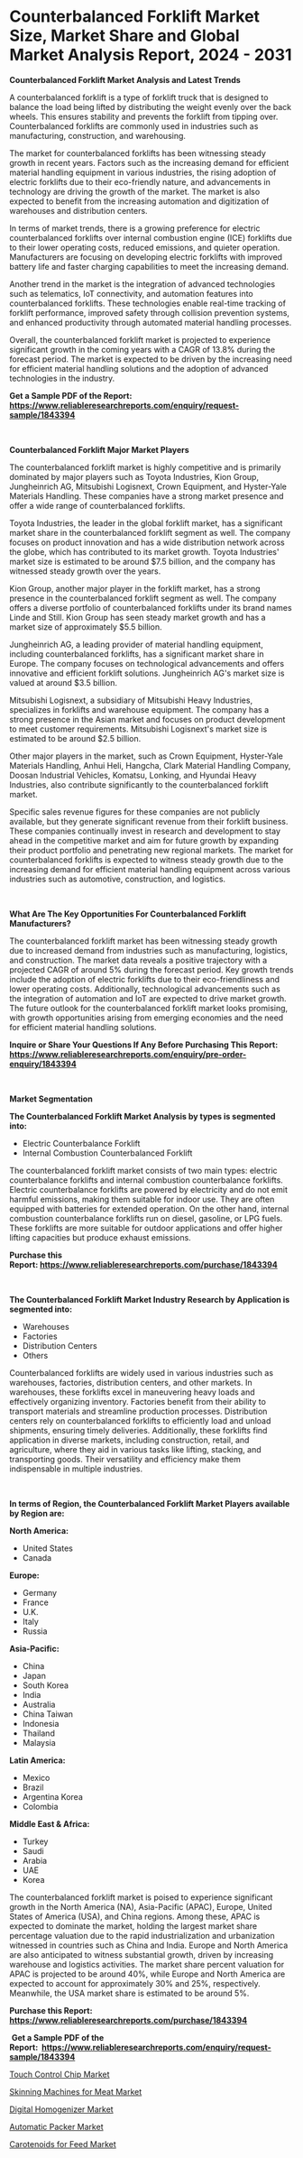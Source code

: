 <p><h1>Counterbalanced Forklift Market Size, Market Share and Global Market Analysis Report, 2024 - 2031</h1></p><p><strong>Counterbalanced Forklift Market Analysis and Latest Trends</strong></p>
<p><p>A counterbalanced forklift is a type of forklift truck that is designed to balance the load being lifted by distributing the weight evenly over the back wheels. This ensures stability and prevents the forklift from tipping over. Counterbalanced forklifts are commonly used in industries such as manufacturing, construction, and warehousing.</p><p>The market for counterbalanced forklifts has been witnessing steady growth in recent years. Factors such as the increasing demand for efficient material handling equipment in various industries, the rising adoption of electric forklifts due to their eco-friendly nature, and advancements in technology are driving the growth of the market. The market is also expected to benefit from the increasing automation and digitization of warehouses and distribution centers.</p><p>In terms of market trends, there is a growing preference for electric counterbalanced forklifts over internal combustion engine (ICE) forklifts due to their lower operating costs, reduced emissions, and quieter operation. Manufacturers are focusing on developing electric forklifts with improved battery life and faster charging capabilities to meet the increasing demand.</p><p>Another trend in the market is the integration of advanced technologies such as telematics, IoT connectivity, and automation features into counterbalanced forklifts. These technologies enable real-time tracking of forklift performance, improved safety through collision prevention systems, and enhanced productivity through automated material handling processes.</p><p>Overall, the counterbalanced forklift market is projected to experience significant growth in the coming years with a CAGR of 13.8% during the forecast period. The market is expected to be driven by the increasing need for efficient material handling solutions and the adoption of advanced technologies in the industry.</p></p>
<p><strong>Get a Sample PDF of the Report:&nbsp; <a href="https://www.reliableresearchreports.com/enquiry/request-sample/1843394">https://www.reliableresearchreports.com/enquiry/request-sample/1843394</a></strong></p>
<p>&nbsp;</p>
<p><strong>Counterbalanced Forklift Major Market Players</strong></p>
<p><p>The counterbalanced forklift market is highly competitive and is primarily dominated by major players such as Toyota Industries, Kion Group, Jungheinrich AG, Mitsubishi Logisnext, Crown Equipment, and Hyster-Yale Materials Handling. These companies have a strong market presence and offer a wide range of counterbalanced forklifts.</p><p>Toyota Industries, the leader in the global forklift market, has a significant market share in the counterbalanced forklift segment as well. The company focuses on product innovation and has a wide distribution network across the globe, which has contributed to its market growth. Toyota Industries' market size is estimated to be around $7.5 billion, and the company has witnessed steady growth over the years.</p><p>Kion Group, another major player in the forklift market, has a strong presence in the counterbalanced forklift segment as well. The company offers a diverse portfolio of counterbalanced forklifts under its brand names Linde and Still. Kion Group has seen steady market growth and has a market size of approximately $5.5 billion.</p><p>Jungheinrich AG, a leading provider of material handling equipment, including counterbalanced forklifts, has a significant market share in Europe. The company focuses on technological advancements and offers innovative and efficient forklift solutions. Jungheinrich AG's market size is valued at around $3.5 billion.</p><p>Mitsubishi Logisnext, a subsidiary of Mitsubishi Heavy Industries, specializes in forklifts and warehouse equipment. The company has a strong presence in the Asian market and focuses on product development to meet customer requirements. Mitsubishi Logisnext's market size is estimated to be around $2.5 billion.</p><p>Other major players in the market, such as Crown Equipment, Hyster-Yale Materials Handling, Anhui Heli, Hangcha, Clark Material Handling Company, Doosan Industrial Vehicles, Komatsu, Lonking, and Hyundai Heavy Industries, also contribute significantly to the counterbalanced forklift market.</p><p>Specific sales revenue figures for these companies are not publicly available, but they generate significant revenue from their forklift business. These companies continually invest in research and development to stay ahead in the competitive market and aim for future growth by expanding their product portfolio and penetrating new regional markets. The market for counterbalanced forklifts is expected to witness steady growth due to the increasing demand for efficient material handling equipment across various industries such as automotive, construction, and logistics.</p></p>
<p>&nbsp;</p>
<p><strong>What Are The Key Opportunities For Counterbalanced Forklift Manufacturers?</strong></p>
<p><p>The counterbalanced forklift market has been witnessing steady growth due to increased demand from industries such as manufacturing, logistics, and construction. The market data reveals a positive trajectory with a projected CAGR of around 5% during the forecast period. Key growth trends include the adoption of electric forklifts due to their eco-friendliness and lower operating costs. Additionally, technological advancements such as the integration of automation and IoT are expected to drive market growth. The future outlook for the counterbalanced forklift market looks promising, with growth opportunities arising from emerging economies and the need for efficient material handling solutions.</p></p>
<p><strong>Inquire or Share Your Questions If Any Before Purchasing This Report: <a href="https://www.reliableresearchreports.com/enquiry/pre-order-enquiry/1843394">https://www.reliableresearchreports.com/enquiry/pre-order-enquiry/1843394</a></strong></p>
<p>&nbsp;</p>
<p><strong>Market Segmentation</strong></p>
<p><strong>The Counterbalanced Forklift Market Analysis by types is segmented into:</strong></p>
<p><ul><li>Electric Counterbalance Forklift</li><li>Internal Combustion Counterbalanced Forklift</li></ul></p>
<p><p>The counterbalanced forklift market consists of two main types: electric counterbalance forklifts and internal combustion counterbalance forklifts. Electric counterbalance forklifts are powered by electricity and do not emit harmful emissions, making them suitable for indoor use. They are often equipped with batteries for extended operation. On the other hand, internal combustion counterbalance forklifts run on diesel, gasoline, or LPG fuels. These forklifts are more suitable for outdoor applications and offer higher lifting capacities but produce exhaust emissions.</p></p>
<p><strong>Purchase this Report:&nbsp;<a href="https://www.reliableresearchreports.com/purchase/1843394">https://www.reliableresearchreports.com/purchase/1843394</a></strong></p>
<p>&nbsp;</p>
<p><strong>The Counterbalanced Forklift Market Industry Research by Application is segmented into:</strong></p>
<p><ul><li>Warehouses</li><li>Factories</li><li>Distribution Centers</li><li>Others</li></ul></p>
<p><p>Counterbalanced forklifts are widely used in various industries such as warehouses, factories, distribution centers, and other markets. In warehouses, these forklifts excel in maneuvering heavy loads and effectively organizing inventory. Factories benefit from their ability to transport materials and streamline production processes. Distribution centers rely on counterbalanced forklifts to efficiently load and unload shipments, ensuring timely deliveries. Additionally, these forklifts find application in diverse markets, including construction, retail, and agriculture, where they aid in various tasks like lifting, stacking, and transporting goods. Their versatility and efficiency make them indispensable in multiple industries.</p></p>
<p>&nbsp;</p>
<p><strong>In terms of Region, the Counterbalanced Forklift Market Players available by Region are:</strong></p>
<p>
    <p> <strong> North America: </strong>
        <ul>
            <li>United States</li>
            <li>Canada</li>
        </ul>
        </p> 
    <p> <strong> Europe: </strong>
        <ul>
            <li>Germany</li>
            <li>France</li>
            <li>U.K.</li>
            <li>Italy</li>
            <li>Russia</li>
        </ul>
        </p> 
    <p> <strong> Asia-Pacific: </strong>
        <ul>
            <li>China</li>
            <li>Japan</li>
            <li>South Korea</li>
            <li>India</li>
            <li>Australia</li>
            <li>China Taiwan</li>
            <li>Indonesia</li>
            <li>Thailand</li>
            <li>Malaysia</li>
        </ul>
        </p> 
    <p> <strong> Latin America: </strong>
        <ul>
            <li>Mexico</li>
            <li>Brazil</li>
            <li>Argentina Korea</li>
            <li>Colombia</li>
        </ul>
        </p> 
    <p> <strong> Middle East & Africa: </strong>
        <ul>
            <li>Turkey</li>
            <li>Saudi</li>
            <li>Arabia</li>
            <li>UAE</li>
            <li>Korea</li>
        </ul>
    </p>
    </p>
<p><p>The counterbalanced forklift market is poised to experience significant growth in the North America (NA), Asia-Pacific (APAC), Europe, United States of America (USA), and China regions. Among these, APAC is expected to dominate the market, holding the largest market share percentage valuation due to the rapid industrialization and urbanization witnessed in countries such as China and India. Europe and North America are also anticipated to witness substantial growth, driven by increasing warehouse and logistics activities. The market share percent valuation for APAC is projected to be around 40%, while Europe and North America are expected to account for approximately 30% and 25%, respectively. Meanwhile, the USA market share is estimated to be around 5%.</p></p>
<p><strong>Purchase this Report: <a href="https://www.reliableresearchreports.com/purchase/1843394">https://www.reliableresearchreports.com/purchase/1843394</a></strong></p>
<p>&nbsp;<strong>Get a Sample PDF of the Report:&nbsp;&nbsp;<a href="https://www.reliableresearchreports.com/enquiry/request-sample/1843394">https://www.reliableresearchreports.com/enquiry/request-sample/1843394</a></strong></p>
<p><strong></strong></p>
<p><p><a href="https://medium.com/@santo151299/touch-control-chip-market-insights-into-market-cagr-market-trends-and-growth-strategies-c7bd6f6367f7">Touch Control Chip Market</a></p><p><a href="https://medium.com/@santo151299/skinning-machines-for-meat-market-insights-into-market-cagr-market-trends-and-growth-strategies-8e043375fe58">Skinning Machines for Meat Market</a></p><p><a href="https://github.com/CliffMedina6/Market-Research-Report-List-2/blob/main/digital-homogenizer-market.md">Digital Homogenizer Market</a></p><p><a href="https://github.com/RickHolmes3/Market-Research-Report-List-2/blob/main/automatic-packer-market.md">Automatic Packer Market</a></p><p><a href="https://medium.com/@santo151299/carotenoids-for-feed-market-trends-and-market-analysis-forecasted-for-period-2023-2030-6b197d3ebd05">Carotenoids for Feed Market</a></p></p>